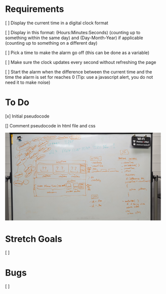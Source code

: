 # Requirements
[ ] Display the current time in a digital clock format

[ ] Display in this format: (Hours:Minutes:Seconds) (counting up to something within the same day) and (Day-Month-Year) if applicable (counting up to something on a different day)

[ ] Pick a time to make the alarm go off (this can be done as a variable)

[ ] Make sure the clock updates every second without refreshing the page

[ ] Start the alarm when the difference between the current time and the time the alarm is set for reaches 0 (Tip: use a javascript alert, you do not need it to make noise)

# To Do

[x] Initial pseudocode

[] Comment pseudocode in html file and css


![initial whiteboard pseudocode](img/PXL_20230913_144241259.jpg)

# Stretch Goals

[ ]

# Bugs

[ ]